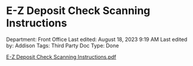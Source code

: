 # E-Z Deposit Check Scanning Instructions

Department: Front Office
Last edited: August 18, 2023 9:19 AM
Last edited by: Addison
Tags: Third Party Doc
Type: Done

[E-Z Deposit Check Scanning Instructions.pdf](E-Z%20Deposit%20Check%20Scanning%20Instructions%20eec1a956062b4ecd828fec5239589405/E-Z_Deposit_Check_Scanning_Instructions.pdf)